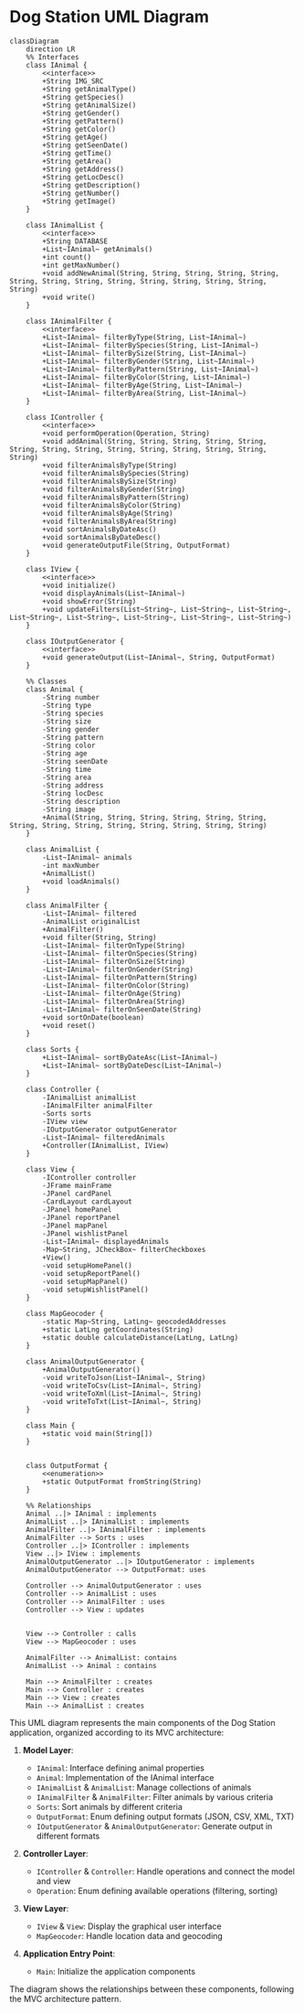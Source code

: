 # Dog Station UML Diagram

```mermaid
classDiagram
    direction LR
    %% Interfaces
    class IAnimal {
        <<interface>>
        +String IMG_SRC
        +String getAnimalType()
        +String getSpecies()
        +String getAnimalSize()
        +String getGender()
        +String getPattern()
        +String getColor()
        +String getAge()
        +String getSeenDate()
        +String getTime()
        +String getArea()
        +String getAddress()
        +String getLocDesc()
        +String getDescription()
        +String getNumber()
        +String getImage()
    }

    class IAnimalList {
        <<interface>>
        +String DATABASE
        +List~IAnimal~ getAnimals()
        +int count()
        +int getMaxNumber()
        +void addNewAnimal(String, String, String, String, String, String, String, String, String, String, String, String, String, String)
        +void write()
    }

    class IAnimalFilter {
        <<interface>>
        +List~IAnimal~ filterByType(String, List~IAnimal~)
        +List~IAnimal~ filterBySpecies(String, List~IAnimal~)
        +List~IAnimal~ filterBySize(String, List~IAnimal~)
        +List~IAnimal~ filterByGender(String, List~IAnimal~)
        +List~IAnimal~ filterByPattern(String, List~IAnimal~)
        +List~IAnimal~ filterByColor(String, List~IAnimal~)
        +List~IAnimal~ filterByAge(String, List~IAnimal~)
        +List~IAnimal~ filterByArea(String, List~IAnimal~)
    }

    class IController {
        <<interface>>
        +void performOperation(Operation, String)
        +void addAnimal(String, String, String, String, String, String, String, String, String, String, String, String, String, String)
        +void filterAnimalsByType(String)
        +void filterAnimalsBySpecies(String)
        +void filterAnimalsBySize(String)
        +void filterAnimalsByGender(String)
        +void filterAnimalsByPattern(String)
        +void filterAnimalsByColor(String)
        +void filterAnimalsByAge(String)
        +void filterAnimalsByArea(String)
        +void sortAnimalsByDateAsc()
        +void sortAnimalsByDateDesc()
        +void generateOutputFile(String, OutputFormat)
    }

    class IView {
        <<interface>>
        +void initialize()
        +void displayAnimals(List~IAnimal~)
        +void showError(String)
        +void updateFilters(List~String~, List~String~, List~String~, List~String~, List~String~, List~String~, List~String~, List~String~)
    }

    class IOutputGenerator {
        <<interface>>
        +void generateOutput(List~IAnimal~, String, OutputFormat)
    }

    %% Classes
    class Animal {
        -String number
        -String type
        -String species
        -String size
        -String gender
        -String pattern
        -String color
        -String age
        -String seenDate
        -String time
        -String area
        -String address
        -String locDesc
        -String description
        -String image
        +Animal(String, String, String, String, String, String, String, String, String, String, String, String, String, String)
    }

    class AnimalList {
        -List~IAnimal~ animals
        -int maxNumber
        +AnimalList()
        +void loadAnimals()
    }

    class AnimalFilter {
        -List~IAnimal~ filtered
        -AnimalList originalList
        +AnimalFilter()
        +void filter(String, String)
        -List~IAnimal~ filterOnType(String)
        -List~IAnimal~ filterOnSpecies(String)
        -List~IAnimal~ filterOnSize(String)
        -List~IAnimal~ filterOnGender(String)
        -List~IAnimal~ filterOnPattern(String)
        -List~IAnimal~ filterOnColor(String)
        -List~IAnimal~ filterOnAge(String)
        -List~IAnimal~ filterOnArea(String)
        -List~IAnimal~ filterOnSeenDate(String)
        +void sortOnDate(boolean)
        +void reset()
    }

    class Sorts {
        +List~IAnimal~ sortByDateAsc(List~IAnimal~)
        +List~IAnimal~ sortByDateDesc(List~IAnimal~)
    }

    class Controller {
        -IAnimalList animalList
        -IAnimalFilter animalFilter
        -Sorts sorts
        -IView view
        -IOutputGenerator outputGenerator
        -List~IAnimal~ filteredAnimals
        +Controller(IAnimalList, IView)
    }

    class View {
        -IController controller
        -JFrame mainFrame
        -JPanel cardPanel
        -CardLayout cardLayout
        -JPanel homePanel
        -JPanel reportPanel
        -JPanel mapPanel
        -JPanel wishlistPanel
        -List~IAnimal~ displayedAnimals
        -Map~String, JCheckBox~ filterCheckboxes
        +View()
        -void setupHomePanel()
        -void setupReportPanel()
        -void setupMapPanel()
        -void setupWishlistPanel()
    }

    class MapGeocoder {
        -static Map~String, LatLng~ geocodedAddresses
        +static LatLng getCoordinates(String)
        +static double calculateDistance(LatLng, LatLng)
    }

    class AnimalOutputGenerator {
        +AnimalOutputGenerator()
        -void writeToJson(List~IAnimal~, String)
        -void writeToCsv(List~IAnimal~, String)
        -void writeToXml(List~IAnimal~, String)
        -void writeToTxt(List~IAnimal~, String)
    }

    class Main {
        +static void main(String[])
    }


    class OutputFormat {
        <<enumeration>>
        +static OutputFormat fromString(String)
    }

    %% Relationships
    Animal ..|> IAnimal : implements
    AnimalList ..|> IAnimalList : implements
    AnimalFilter ..|> IAnimalFilter : implements
    AnimalFilter --> Sorts : uses
    Controller ..|> IController : implements
    View ..|> IView : implements
    AnimalOutputGenerator ..|> IOutputGenerator : implements
    AnimalOutputGenerator --> OutputFormat: uses

    Controller --> AnimalOutputGenerator : uses
    Controller --> AnimalList : uses
    Controller --> AnimalFilter : uses
    Controller --> View : updates

    
    View --> Controller : calls
    View --> MapGeocoder : uses
    
    AnimalFilter --> AnimalList: contains
    AnimalList --> Animal : contains
    
    Main --> AnimalFilter : creates
    Main --> Controller : creates
    Main --> View : creates
    Main --> AnimalList : creates
```

This UML diagram represents the main components of the Dog Station application, organized according to its MVC architecture:

1. **Model Layer**:
   - `IAnimal`: Interface defining animal properties
   - `Animal`: Implementation of the IAnimal interface
   - `IAnimalList` & `AnimalList`: Manage collections of animals
   - `IAnimalFilter` & `AnimalFilter`: Filter animals by various criteria
   - `Sorts`: Sort animals by different criteria
   - `OutputFormat`: Enum defining output formats (JSON, CSV, XML, TXT)
   - `IOutputGenerator` & `AnimalOutputGenerator`: Generate output in different formats

2. **Controller Layer**:
   - `IController` & `Controller`: Handle operations and connect the model and view
   - `Operation`: Enum defining available operations (filtering, sorting)

3. **View Layer**:
   - `IView` & `View`: Display the graphical user interface
   - `MapGeocoder`: Handle location data and geocoding

4. **Application Entry Point**:
   - `Main`: Initialize the application components

The diagram shows the relationships between these components, following the MVC architecture pattern.
